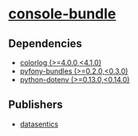 # [console-bundle](https://pypi.org/project/console-bundle)

## Dependencies
- [colorlog (>=4.0.0,<4.1.0)](packages/c/colorlog.md)
- [pyfony-bundles (>=0.2.0,<0.3.0)](packages/p/pyfony-bundles.md)
- [python-dotenv (>=0.13.0,<0.14.0)](packages/p/python-dotenv.md)



## Publishers
- [datasentics](https://pypi.org/user/datasentics)

